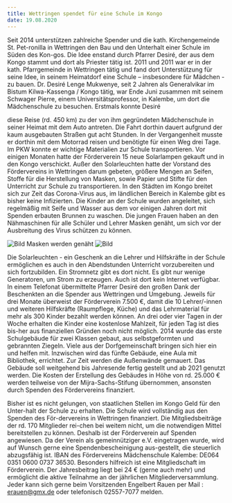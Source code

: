 ```yaml
---
title: Wettringen spendet für eine Schule im Kongo
date: 19.08.2020
---
```




Seit 2014 unterstützen zahlreiche Spender und die kath. Kirchengemeinde St. Pet-ronilla in Wettringen den Bau und den Unterhalt einer Schule im Süden des Kon-gos.
Die Idee enstand durch Pfarrer Desiré, der aus dem Kongo stammt und dort als Priester tätig ist. 2011 und 2011 war er in der kath. Pfarrgemeinde in Wettringen tätig und fand dort Unterstützung für seine Idee, in seinem Heimatdorf eine Schule –  insbesondere für Mädchen - zu bauen.
Dr. Desiré Lenge Mukwenye, seit  2 Jahren als Generalvikar im Bistum Kilwa-Kassenga / Kongo tätig, war Ende Juni zusammen mit  seinem Schwager Pierre, einem Universitätsprofessor, in Kalembe, um dort die Mädchenschule  zu besuchen. 
Erstmals konnte Desiré 

<!-- more -->

diese Reise (rd. 450 km) zu der von ihm gegründeten Mädchenschule in seiner Heimat mit dem Auto antreten. Die Fahrt dorthin dauert aufgrund der kaum ausgebauten Straßen gut acht Stunden. In der Vergangenheit musste er dorthin mit dem Motorrad reisen und benötigte für einen Weg  drei Tage.
Im PKW konnte er wichtige Materialien zur Schule transportieren. Vor einigen Monaten hatte der Förderverein 15 neue Solarlampen gekauft und in den Kongo verschickt. Außer den Solarleuchten hatte der Vorstand des Fördervereins in Wettringen darum gebeten, größere Mengen an Seifen, Stoffe für die Herstellung von Masken, 
sowie Papier und Stifte für den Unterricht zur Schule zu transportieren. In den Städten im Kongo breitet sich zur Zeit das Corona-Virus aus, im ländlichen Bereich in Kalembe gibt es bisher keine Infizierten. Die Kinder an der Schule wurden angeleitet, sich regelmäßig mit Seife und Wasser aus dem vor einigen Jahren dort mit Spenden erbauten Brunnen zu waschen. Die jungen Frauen haben an den Nähmaschinen für alle Schüler und Lehrer Masken genäht, um sich vor der Ausbreitung des Virus schützen zu können.

![Bild](/images/Mundschutz.jpg)
Masken werden genäht
![Bild](/images/MITMaske.jpg)


Die Solarleuchten - ein Geschenk an die Lehrer und Hilfskräfte in der Schule ermöglichen es auch in den Abendstunden Unterricht vorzubereiten und sich fortzubilden.  Ein Stromnetz gibt es dort nicht. Es gibt nur wenige Generatoren, um Strom zu erzeugen. Auch ist dort kein Internet verfügbar. In einem Telefonat übermittelte Pfarrer Desiré den großen Dank der Beschenkten an die Spender aus Wettringen und Umgebung. Jeweils für drei Monate überweist der Förderverein 7.500 €, damit die 10 Lehrer/-innen und weiteren Hilfskräfte (Raumpflege, Küche) und das Lehrmaterial für mehr als 300 Kinder bezahlt werden können. An drei oder vier Tagen in der Woche erhalten die Kinder eine kostenlose Mahlzeit, für jeden Tag ist dies bis-her aus finanziellen Gründen noch nicht möglich.
2014 wurde das erste Schulgebäude für zwei Klassen gebaut, aus selbstgeformten und gebrannten Ziegeln. Viele aus der Dorfgemeinschaft bringen sich hier ein und helfen mit.  Inzwischen wird das fünfte Gebäude, eine Aula mit Bibliothek, errichtet.  Zur Zeit werden die Außenwände gemauert. Das Gebäude soll weitgehend bis Jahresende fertig gestellt und ab 2021 genutzt werden. Die Kosten der Erstellung des Gebäudes in Höhe von rd. 25.000 € werden teilweise von der Mijra-Sachs-Stifung übernommen, ansonsten durch Spenden des Fördervereins finanziert.

Bisher ist es nicht gelungen, von staatlichen Stellen im Kongo Geld für den Unter-halt der Schule zu erhalten. Die Schule wird vollständig aus den Spenden des För-dervereins in Wettringen finanziert. Die Mitgliedsbeiträge der rd. 170 Mitglieder rei-chen bei weitem nicht, um die notwendigen Mittel bereitstellen zu können. Deshalb ist der Förderverein auf Spenden angewiesen. Da der Verein als gemeinnütziger e.V. eingetragen wurde, wird auf Wunsch gerne eine Spendenbescheinigung aus-gestellt, die steuerlich abzugsfähig ist. IBAN des Fördervereins Mädchenschule Kalembe: DE064 0351 0600 0737 36530.
Besonders hilfreich ist eine Mitgliedschaft im Förderverein. Der Jahresbeitrag liegt bei  24 € (gerne auch mehr) und ermöglicht die aktive Teilnahme an der jährlichen Mitgliederversammlung. 
Jeder kann sich gerne beim Vorsitzenden Engelbert Rauen per Mail : erauen@gmx.de  oder telefonisch 02557-7077 melden.


